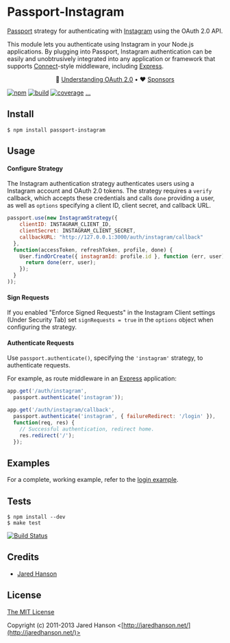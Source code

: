 # Passport-Instagram

[Passport](https://github.com/jaredhanson/passport) strategy for authenticating
with [Instagram](http://instagr.am/) using the OAuth 2.0 API.

This module lets you authenticate using Instagram in your Node.js applications.
By plugging into Passport, Instagram authentication can be easily and
unobtrusively integrated into any application or framework that supports
[Connect](http://www.senchalabs.org/connect/)-style middleware, including
[Express](http://expressjs.com/).

<div align="center">
  
:brain: [Understanding OAuth 2.0](https://www.passportjs.org/concepts/oauth2/?utm_source=github&utm_medium=referral&utm_campaign=passport-instagram&utm_content=nav-concept) •
:heart: [Sponsors](https://www.passportjs.org/sponsors/?utm_source=github&utm_medium=referral&utm_campaign=passport-instagram&utm_content=nav-sponsors)

</div>

[![npm](https://img.shields.io/npm/v/passport-instagram.svg)](https://www.npmjs.com/package/passport-instagram)
[![build](https://img.shields.io/travis/jaredhanson/passport-instagram.svg)](https://travis-ci.org/jaredhanson/passport-instagram)
[![coverage](https://img.shields.io/coveralls/jaredhanson/passport-instagram.svg)](https://coveralls.io/github/jaredhanson/passport-instagram)
[...](https://github.com/jaredhanson/passport-instagram/wiki/Status)

## Install

```shell
$ npm install passport-instagram
```

## Usage

#### Configure Strategy

The Instagram authentication strategy authenticates users using a Instagram
account and OAuth 2.0 tokens.  The strategy requires a `verify` callback, which
accepts these credentials and calls `done` providing a user, as well as
`options` specifying a client ID, client secret, and callback URL.

```js
passport.use(new InstagramStrategy({
    clientID: INSTAGRAM_CLIENT_ID,
    clientSecret: INSTAGRAM_CLIENT_SECRET,
    callbackURL: "http://127.0.0.1:3000/auth/instagram/callback"
  },
  function(accessToken, refreshToken, profile, done) {
    User.findOrCreate({ instagramId: profile.id }, function (err, user) {
      return done(err, user);
    });
  }
));
```

#### Sign Requests

If you enabled "Enforce Signed Requests" in the Instagram Client settings 
(Under Security Tab) set `signRequests = true` in the `options` object 
when configuring the strategy.

#### Authenticate Requests

Use `passport.authenticate()`, specifying the `'instagram'` strategy, to
authenticate requests.

For example, as route middleware in an [Express](http://expressjs.com/)
application:

```js
app.get('/auth/instagram',
  passport.authenticate('instagram'));

app.get('/auth/instagram/callback', 
  passport.authenticate('instagram', { failureRedirect: '/login' }),
  function(req, res) {
    // Successful authentication, redirect home.
    res.redirect('/');
  });
```

## Examples

For a complete, working example, refer to the [login example](https://github.com/jaredhanson/passport-instagram/tree/master/examples/login).

## Tests

```shell
$ npm install --dev
$ make test
```

[![Build Status](https://secure.travis-ci.org/jaredhanson/passport-instagram.png)](http://travis-ci.org/jaredhanson/passport-instagram)

## Credits

  - [Jared Hanson](http://github.com/jaredhanson)

## License

[The MIT License](http://opensource.org/licenses/MIT)

Copyright (c) 2011-2013 Jared Hanson <[http://jaredhanson.net/](http://jaredhanson.net/)>


